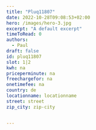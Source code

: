 ```yaml
---
title: "Pluq11807"
date: 2022-10-28T09:08:53+02:00
hero: /images/hero-3.jpg
excerpt: "A default excerpt"
timeToRead: 0
authors:
  - Paul
draft: false
id: pluq11807
slot: 1|2
kwh: na
priceperminute: na
freechargefor: na
onetimefee: na
country: de
locationname: locationname
street: street
zip_city: zip-city


---
```

